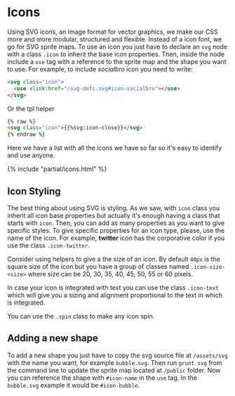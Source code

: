 # Icons

Using SVG icons, an image format for vector graphics, we make our CSS more and more modular, structured and flexible. Instead of a icon font, we go for SVG sprite maps. To use an icon you just have to declare an `svg` node with a class `.icon` to inherit the base icon properties. Then, inside the node include a `use` tag with a reference to the sprite map and the shape you want to use. For example, to include *socialbro* icon you need to write:

```html
<svg class="icon">
  <use xlink:href="/svg-defs.svg#icon-socialbro"></use>
</svg>
```

Or the tpl helper
```html
{% raw %}
<svg class="icon">{{%svg:icon-close}}</svg>
{% endraw %}
```

Here we have a list with all the icons we have so far so it's easy to identify and use anyone.

{% include "partial/icons.html" %}

## Icon Styling

The best thing about using SVG is styling. As we saw, with `icon` class you inherit all icon base properties but actually it's enough having a class that starts with `icon`. Then, you can add as many properties as you want to give specific styles. To give specific properties for an icon type, please, use the name of the icon. For example, **twitter** icon has the corporative color if you use the class `.icon-twitter`.

Consider using helpers to give a the size of an icon. By default `40px` is the square size of the icon but you have a group of classes named `.icon-size-<size>` where size can be 20, 30, 35, 40, 45, 50, 55 or 60 pixels.

In case your icon is integrated with text you can use the class `.icon-text` which will give you a sizing and alignment proportional to the text in which is integrated.

You can use the `.spin` class to make any icon spin.

## Adding a new shape

To add a new shape you just have to copy the svg source file at `/assets/svg` with the name you want, for example `bubble.svg`. Then run `grunt svg` from the command line to update the sprite map located at `/public` folder. Now you can reference the shape with `#icon-name` in the `use` tag. In the `bubble.svg` example it would be `#icon-bubble`.
